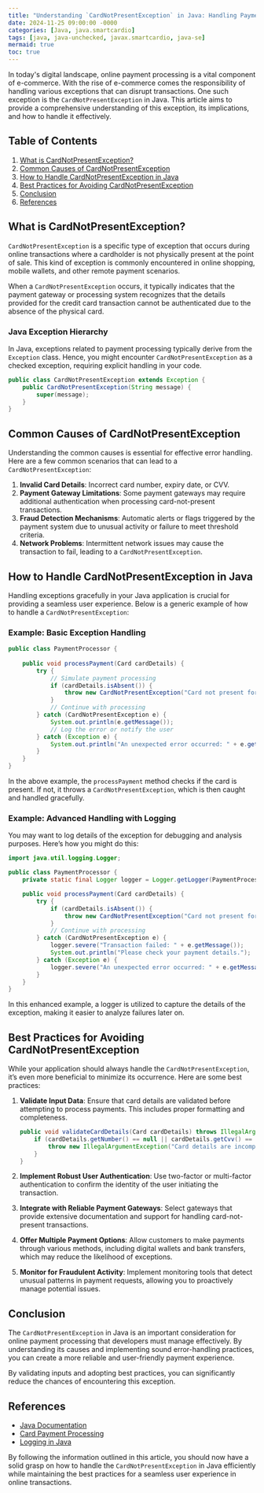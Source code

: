 ```yaml
---
title: "Understanding `CardNotPresentException` in Java: Handling Payment Processing Errors Like a Pro"
date: 2024-11-25 09:00:00 -0000
categories: [Java, java.smartcardio]
tags: [java, java-unchecked, javax.smartcardio, java-se]
mermaid: true
toc: true
---
```



In today's digital landscape, online payment processing is a vital component of e-commerce. With the rise of e-commerce comes the responsibility of handling various exceptions that can disrupt transactions. One such exception is the `CardNotPresentException` in Java. This article aims to provide a comprehensive understanding of this exception, its implications, and how to handle it effectively. 

## Table of Contents
1. [What is CardNotPresentException?](#what-is-cardnotpresentexception)
2. [Common Causes of CardNotPresentException](#common-causes-of-cardnotpresentexception)
3. [How to Handle CardNotPresentException in Java](#how-to-handle-cardnotpresentexception-in-java)
4. [Best Practices for Avoiding CardNotPresentException](#best-practices-for-avoiding-cardnotpresentexception)
5. [Conclusion](#conclusion)
6. [References](#references)

## What is CardNotPresentException?

`CardNotPresentException` is a specific type of exception that occurs during online transactions where a cardholder is not physically present at the point of sale. This kind of exception is commonly encountered in online shopping, mobile wallets, and other remote payment scenarios.

When a `CardNotPresentException` occurs, it typically indicates that the payment gateway or processing system recognizes that the details provided for the credit card transaction cannot be authenticated due to the absence of the physical card. 

### Java Exception Hierarchy

In Java, exceptions related to payment processing typically derive from the `Exception` class. Hence, you might encounter `CardNotPresentException` as a checked exception, requiring explicit handling in your code.

```java
public class CardNotPresentException extends Exception {
    public CardNotPresentException(String message) {
        super(message);
    }
}
```

## Common Causes of CardNotPresentException

Understanding the common causes is essential for effective error handling. Here are a few common scenarios that can lead to a `CardNotPresentException`:

1. **Invalid Card Details**: Incorrect card number, expiry date, or CVV.
2. **Payment Gateway Limitations**: Some payment gateways may require additional authentication when processing card-not-present transactions.
3. **Fraud Detection Mechanisms**: Automatic alerts or flags triggered by the payment system due to unusual activity or failure to meet threshold criteria.
4. **Network Problems**: Intermittent network issues may cause the transaction to fail, leading to a `CardNotPresentException`.

## How to Handle CardNotPresentException in Java

Handling exceptions gracefully in your Java application is crucial for providing a seamless user experience. Below is a generic example of how to handle a `CardNotPresentException`:

### Example: Basic Exception Handling

```java
public class PaymentProcessor {
    
    public void processPayment(Card cardDetails) {
        try {
            // Simulate payment processing
            if (cardDetails.isAbsent()) {
                throw new CardNotPresentException("Card not present for transaction.");
            }
            // Continue with processing
        } catch (CardNotPresentException e) {
            System.out.println(e.getMessage());
            // Log the error or notify the user
        } catch (Exception e) {
            System.out.println("An unexpected error occurred: " + e.getMessage());
        }
    }
}
```

In the above example, the `processPayment` method checks if the card is present. If not, it throws a `CardNotPresentException`, which is then caught and handled gracefully.

### Example: Advanced Handling with Logging

You may want to log details of the exception for debugging and analysis purposes. Here’s how you might do this:

```java
import java.util.logging.Logger;

public class PaymentProcessor {
    private static final Logger logger = Logger.getLogger(PaymentProcessor.class.getName());

    public void processPayment(Card cardDetails) {
        try {
            if (cardDetails.isAbsent()) {
                throw new CardNotPresentException("Card not present for transaction.");
            }
            // Continue with processing
        } catch (CardNotPresentException e) {
            logger.severe("Transaction failed: " + e.getMessage());
            System.out.println("Please check your payment details.");
        } catch (Exception e) {
            logger.severe("An unexpected error occurred: " + e.getMessage());
        }
    }
}
```

In this enhanced example, a logger is utilized to capture the details of the exception, making it easier to analyze failures later on.

## Best Practices for Avoiding CardNotPresentException

While your application should always handle the `CardNotPresentException`, it’s even more beneficial to minimize its occurrence. Here are some best practices:

1. **Validate Input Data**: Ensure that card details are validated before attempting to process payments. This includes proper formatting and completeness.

    ```java
    public void validateCardDetails(Card cardDetails) throws IllegalArgumentException {
        if (cardDetails.getNumber() == null || cardDetails.getCvv() == null) {
            throw new IllegalArgumentException("Card details are incomplete.");
        }
    }
    ```

2. **Implement Robust User Authentication**: Use two-factor or multi-factor authentication to confirm the identity of the user initiating the transaction.

3. **Integrate with Reliable Payment Gateways**: Select gateways that provide extensive documentation and support for handling card-not-present transactions.

4. **Offer Multiple Payment Options**: Allow customers to make payments through various methods, including digital wallets and bank transfers, which may reduce the likelihood of exceptions.

5. **Monitor for Fraudulent Activity**: Implement monitoring tools that detect unusual patterns in payment requests, allowing you to proactively manage potential issues.

## Conclusion

The `CardNotPresentException` in Java is an important consideration for online payment processing that developers must manage effectively. By understanding its causes and implementing sound error-handling practices, you can create a more reliable and user-friendly payment experience.

By validating inputs and adopting best practices, you can significantly reduce the chances of encountering this exception.

## References
- [Java Documentation](https://docs.oracle.com/javase/tutorial/java/index.html)
- [Card Payment Processing](https://www.pcisecuritystandards.org/pci_security/)
- [Logging in Java](https://www.baeldung.com/java-logging)

By following the information outlined in this article, you should now have a solid grasp on how to handle the `CardNotPresentException` in Java efficiently while maintaining the best practices for a seamless user experience in online transactions.